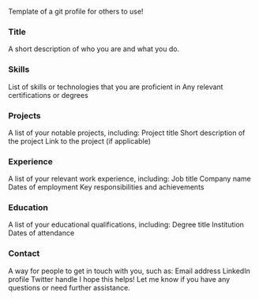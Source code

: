 Template of a git profile for others to use!

### Title
A short description of who you are and what you do.

### Skills
List of skills or technologies that you are proficient in
Any relevant certifications or degrees
### Projects
A list of your notable projects, including:
Project title
Short description of the project
Link to the project (if applicable)
### Experience
A list of your relevant work experience, including:
Job title
Company name
Dates of employment
Key responsibilities and achievements
### Education
A list of your educational qualifications, including:
Degree title
Institution
Dates of attendance
### Contact
A way for people to get in touch with you, such as:
Email address
LinkedIn profile
Twitter handle
I hope this helps! Let me know if you have any questions or need further assistance.
